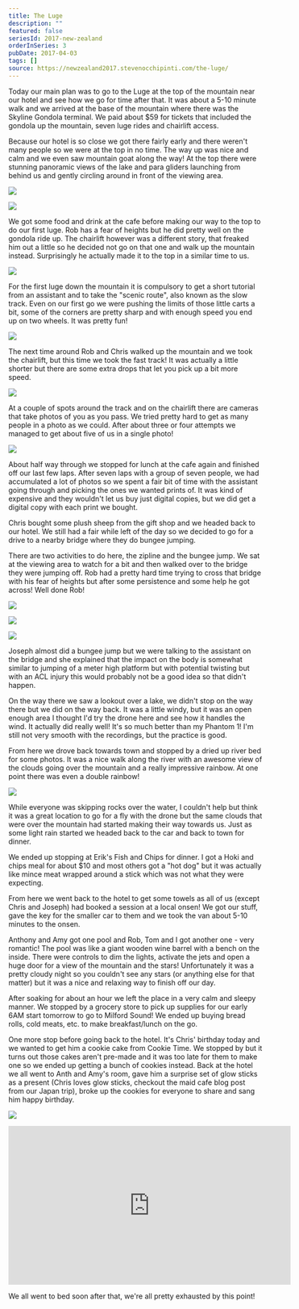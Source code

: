 ```yaml
---
title: The Luge
description: ""
featured: false
seriesId: 2017-new-zealand
orderInSeries: 3
pubDate: 2017-04-03
tags: []
source: https://newzealand2017.stevenocchipinti.com/the-luge/
---
```


Today our main plan was to go to the Luge at the top of the mountain near our
hotel and see how we go for time after that. It was about a 5-10 minute walk and
we arrived at the base of the mountain where there was the Skyline Gondola
terminal. We paid about $59 for tickets that included the gondola up the
mountain, seven luge rides and chairlift access.

Because our hotel is so close we got there fairly early and there weren't many
people so we were at the top in no time. The way up was nice and calm and we
even saw mountain goat along the way! At the top there were stunning panoramic
views of the lake and para gliders launching from behind us and gently circling
around in front of the viewing area.

[![](https://lh3.googleusercontent.com/pFWTtm6yrh06GwD3ebmVCEJ_trKh8y-Mi5fX0fabKUbX1Om6K4Y2cukxp5zvxt1b8TC_z3RnbxFeUund67b_6jdraWUR1ncBojWDr_c92lmKTruz_OL13zcEWzGn0B8cVTkE_Q)](https://photos.google.com/share/AF1QipM9csPueG7pLTHdC8gtEmbzmg7UpBsIohxnTNBGnmbvP0hVhoCPhXBCiw7vp5a9MQ?key=dEZEODhCT2RJVUlvbkRyMDZMUnJ4djhYVHB2dERR&source=ctrlq.org)

[![](https://lh3.googleusercontent.com/N1hXzx7viGIAhigu4UVyexVki8p9Jcbdimhy62Q1R3AHOJR7Ldfu5UO_RThHy8yaPV8Ezq6iEEd1Fw_YPtxI8KDFjELBLqPfM9Sce_zf_sF_yCkGgGk0Tnkm8GDH9oZzVQgu3A)](https://photos.google.com/share/AF1QipOCnlBdhGADquJi3DKebWpnd-qQ_E_HzxZbA9kkP0spbmwNJhpgqxsMd4K7HV9c-g?key=dGxJWldfVURiUDJEUWdHSTFhWTd3Qm1nX2I4UDh3&source=ctrlq.org)

We got some food and drink at the cafe before making our way to the top to do
our first luge. Rob has a fear of heights but he did pretty well on the gondola
ride up. The chairlift however was a different story, that freaked him out a
little so he decided not go on that one and walk up the mountain instead.
Surprisingly he actually made it to the top in a similar time to us.

[![](https://lh3.googleusercontent.com/1h8nbOli0IBbyAIbLIYx9XPza3iceVSiAgdlYCEK7sI8-XBiDTD26ctBlqe45jcrSEk9Fh_NVqv4gmpPYFIkgjXQ-V8rnzzU-mAR8JqZnlSYJ-WsQncQwcD5cSGH0YM-Jw3ifw)](https://photos.google.com/share/AF1QipMehmuNWxPj-O8GJ74RcGToSxByc4jN8J9Cnb3wPQxdKyKmK6tQQHHr-TMntUkdzg?key=T1FiYk1KWW5SaFIwb3h6MHZxS2hVZUF2WHpvMEJn&source=ctrlq.org)

For the first luge down the mountain it is compulsory to get a short tutorial
from an assistant and to take the "scenic route", also known as the slow track.
Even on our first go we were pushing the limits of those little carts a bit,
some of the corners are pretty sharp and with enough speed you end up on two
wheels. It was pretty fun!

[![](https://lh3.googleusercontent.com/x7ZIj_vsFGD4ARVkQLkwIkk7JIB01sofOt3kUtcIusgjpZDHCWW4jwzmj1-PXCJYVeD07pW8J-lTSzQ_DXZwuGUCWOG34UCE1zIrkM8nucd4M_BoWunFCaA7TBqMOv-PCtrlRA)](https://photos.google.com/share/AF1QipOm9MVBt_BMu7ZKIFPAmllvL4U1LvfkOdRmy4l_ZnPLFeTL3MekNC3HaQYVc8kfjg?key=UTJpREUyeE9KUEhLU1NhdV94OWZTb3k1aU82bWd3&source=ctrlq.org)

The next time around Rob and Chris walked up the mountain and we took the
chairlift, but this time we took the fast track! It was actually a little
shorter but there are some extra drops that let you pick up a bit more speed.

[![](https://lh3.googleusercontent.com/7wc5d5-3MGgKCU-HjUxe162EC12l3RMULX-MBJlMMw-jgtkOupPgRzbsPyxLuvYaVwY87KtGXTC94mNeVCWwF3vAMtOT0dUljCJjZ-LmVor1Z27wbkr4oI77O-7WEN3CMAGeQQ)](https://photos.google.com/share/AF1QipPbazMJ5fQPCvln0T22l4EBNBjmYNi_aa8v6iFEHYlqgvY4N3MrVvBmVS0WiAYbbw?key=LWpBMC1oekliOXFwd1lkZjI4TTZCR1lmaXI1dEd3&source=ctrlq.org)

At a couple of spots around the track and on the chairlift there are cameras
that take photos of you as you pass. We tried pretty hard to get as many people
in a photo as we could. After about three or four attempts we managed to get
about five of us in a single photo!

[![](https://lh3.googleusercontent.com/OqagTW3wfviqx3wBQQOpCj1vD59itmlBt8_PyWKoFa_lP-YX-ST__1tvzJqroSOhwlg8KUsalOT8bRNPMrw5mLJt11v65bLfk2dHyTyzC9HcLDflQ6xSfxESINGaM_fBUs4ZPg)](https://photos.google.com/share/AF1QipPp6qPZ2qgRFLH_k9hCwDHNhqAOTJe-lK--zOk0q_rg6CVPONadAf8PK70MxJLMTg?key=MlVSaUdBcS1VX0J5Ni1rUUl2WHN5S1FTWFROTmRB&source=ctrlq.org)

About half way through we stopped for lunch at the cafe again and finished off
our last few laps. After seven laps with a group of seven people, we had
accumulated a lot of photos so we spent a fair bit of time with the assistant
going through and picking the ones we wanted prints of. It was kind of expensive
and they wouldn't let us buy just digital copies, but we did get a digital copy
with each print we bought.

Chris bought some plush sheep from the gift shop and we headed back to our
hotel. We still had a fair while left of the day so we decided to go for a drive
to a nearby bridge where they do bungee jumping.

There are two activities to do here, the zipline and the bungee jump. We sat
at the viewing area to watch for a bit and then walked over to the bridge they
were jumping off. Rob had a pretty hard time trying to cross that bridge with
his fear of heights but after some persistence and some help he got across! Well
done Rob!

[![](https://lh3.googleusercontent.com/pBq6xMbvCvhI44kJaa2h1fjK9CvUX7C3Wj4DV95zKhv6q_tuGOvUEaO8zUQ7ZtUouPvP1oOu5mrA72_su_q1PAkwNRdsEES9_jitBcFbKrGyvlinV1LxAZErRWcLY6VNsSIf0A)](https://photos.google.com/share/AF1QipPACb1ja-WFmpRFwGuy5t8cLt6knQAhkKYs_LyNtIstdqw4id6rsGrOBaTbOhhCfg?key=dlBPSHJ4UjFhNVBJTEMwNy12aU1mS29jeG5fdjhR&source=ctrlq.org)

[![](https://lh3.googleusercontent.com/gum5ixA0_oSjqvgG7gEFmjiKxiTfx9STzr8Yi5BPVdh67gea3eFKJtr-wG019VuhyiwIua_mUFVrmGzXBCQwe2x0k-2rvwPEOw94XzH_n3AIYsqE5jRu3kfe3Ial6qBJxeWArg)](https://photos.google.com/share/AF1QipO0Pf10T0oC2srfKaFxpitD0MTZnW3xQZ9N2U4cTIxmDOAFcBhEiSOVnu6OoC6PfQ?key=RWw1bkdfRGVLR3R0ZURGclNTR3JOV2Zqc1VmYnJ3&source=ctrlq.org)

[![](https://lh3.googleusercontent.com/aDNTHMfL0T5nVcVuIXlU7cOCQdZYkcZykWGxmF6E0ue-tXmp1zW1dZM7IjAkOjbRfddOIdQPQYzdKSiEX5pp8X13JSC_kqSPGQLQaGO10T9qlwUVy8M-Zsfygx5qlZlihFZVDQ)](https://photos.google.com/share/AF1QipO1GjMHbTo9BG4_AIe8b2Yvw9xwlRHLRbpUv_XYqUsqZy6EgAxv2Fd0KwCTDGPy7Q?key=MjFZTHRINzkzcTV4V1lVOTNGd21YUWlGUkNpbGdn&source=ctrlq.org)

Joseph almost did a bungee jump but we were talking to the assistant on the
bridge and she explained that the impact on the body is somewhat similar to
jumping of a meter high platform but with potential twisting but with an ACL
injury this would probably not be a good idea so that didn't happen.

On the way there we saw a lookout over a lake, we didn't stop on the way there
but we did on the way back. It was a little windy, but it was an open enough
area I thought I'd try the drone here and see how it handles the wind. It
actually did really well! It's so much better than my Phantom 1! I'm still not
very smooth with the recordings, but the practice is good.

From here we drove back towards town and stopped by a dried up river bed for
some photos. It was a nice walk along the river with an awesome view of the
clouds going over the mountain and a really impressive rainbow. At one point
there was even a double rainbow!

[![](https://lh3.googleusercontent.com/hSsZW_EfbaCxz6RyQp5ETaZUIa-k-49Z63H65n7KxveV3-XDNkbRQTd4s5sZlUSDGVT-33kKno0zqC0Vpm7C6Gn4ScD5edqyilYGR-s5x0xIlx5J5NMn8pSCEO8kRUqBzA5agA)](https://photos.google.com/share/AF1QipP2yhssmKQLNcOWrvBx2PCIdH6fcl8bt0pmUEZyQh25dKYEeGvLfv62axU7fIg1SQ?key=RUY3bTRnVkszM2NnV09ZajRaVjJqUHZlNGIxaEZ3&source=ctrlq.org)

While everyone was skipping rocks over the water, I couldn't help but think it
was a great location to go for a fly with the drone but the same clouds that
were over the mountain had started making their way towards us. Just as some
light rain started we headed back to the car and back to town for dinner.

We ended up stopping at Erik's Fish and Chips for dinner. I got a Hoki and chips
meal for about $10 and most others got a "hot dog" but it was actually like
mince meat wrapped around a stick which was not what they were expecting.

From here we went back to the hotel to get some towels as all of us (except Chris
and Joseph) had booked a session at a local onsen! We got our stuff, gave the
key for the smaller car to them and we took the van about 5-10 minutes to the
onsen.

Anthony and Amy got one pool and Rob, Tom and I got another one - very romantic!
The pool was like a giant wooden wine barrel with a bench on the inside. There
were controls to dim the lights, activate the jets and open a huge door for a
view of the mountain and the stars! Unfortunately it was a pretty cloudy night
so you couldn't see any stars (or anything else for that matter) but it was a
nice and relaxing way to finish off our day.

After soaking for about an hour we left the place in a very calm and sleepy
manner. We stopped by a grocery store to pick up supplies for our early 6AM
start tomorrow to go to Milford Sound! We ended up buying bread rolls, cold
meats, etc. to make breakfast/lunch on the go.

One more stop before going back to the hotel. It's Chris' birthday today and we
wanted to get him a cookie cake from Cookie Time. We stopped by but it turns out
those cakes aren't pre-made and it was too late for them to make one so we ended
up getting a bunch of cookies instead. Back at the hotel we all went to Anth and
Amy's room, gave him a surprise set of glow sticks as a present (Chris loves
glow sticks, checkout the maid cafe blog post from our Japan trip), broke up
the cookies for everyone to share and sang him happy birthday.

[![](https://lh3.googleusercontent.com/SXs4PYIRyj35uo8EeTi88eUH8BGkzYN62872EkRQV1nsUeSJOZBSI0SRgo1q8lj3zdZOB-6sYmDFNezzWIpcurzXyeJ_Cpf1ih4XYDynPVHL_qGxvOlW7W2-074XmjlW0A_loA)](https://photos.google.com/share/AF1QipMOlub69UCh5wE4Bj7JYmjJGJT1gUpo19C0jVj9HhBmwqDT3LSbt2t4EPYlWlSdng?key=dVhYRXRROF8xZVBLRnVCNnMxTXZfUThpUk1oZGV3&source=ctrlq.org)

<iframe class="youtube-video" width="560" height="315" src="https://www.youtube.com/embed/_DNju0K9NrE" frameborder="0" allowfullscreen></iframe>

We all went to bed soon after that, we're all pretty exhausted by this point!
